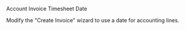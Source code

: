 Account Invoice Timesheet Date

Modify the "Create Invoice" wizard to use a date for accounting lines.